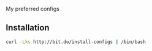 My preferred configs

Installation
-------------

```bash
curl -Lks http://bit.do/install-configs | /bin/bash
```

